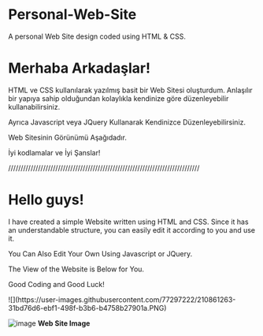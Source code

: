 # Personal-Web-Site
A personal Web Site design coded using HTML &amp; CSS.

<h1> Merhaba Arkadaşlar! </h1>

<p>

HTML ve CSS kullanılarak yazılmış basit bir Web Sitesi oluşturdum. 
Anlaşılır bir yapıya sahip olduğundan kolaylıkla kendinize göre düzenleyebilir kullanabilirsiniz.

Ayrıca Javascript veya JQuery Kullanarak Kendinizce Düzenleyebilirsiniz.
  
Web Sitesinin Görünümü Aşağıdadır.

İyi kodlamalar ve İyi Şanslar!

</p>

/////////////////////////////////////////////////////////////////////////////

<h1> Hello guys! </h1>

<p>

I have created a simple Website written using HTML and CSS.
Since it has an understandable structure, you can easily edit it according to you and use it.

You Can Also Edit Your Own Using Javascript or JQuery.

The View of the Website is Below for You.
  
Good Coding and Good Luck!

</p>
![](https://user-images.githubusercontent.com/77297222/210861263-31bd76d6-ebf1-498f-b3b6-b4758b27901a.PNG)


![image](https://github.com/osmannaaslan/Personal-Web-Site/issues/1#issue-1521250302) **Web Site Image**
